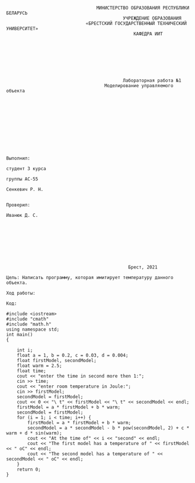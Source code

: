                                       МИНИСТЕРСТВО ОБРАЗОВАНИЯ РЕСПУБЛИКИ БЕЛАРУСЬ
                                                УЧРЕЖДЕНИЕ ОБРАЗОВАНИЯ 
                                  «БРЕСТСКИЙ ГОСУДАРСТВЕННЫЙ ТЕХНИЧЕСКИЙ УНИВЕРСИТЕТ»
                                                    КАФЕДРА ИИТ








                                                Лабораторная работа №1
                                         Моделирование управляемого объекта











                                                                                Выполнил:
                                                                                студент 3 курса
                                                                                группы АС-55
                                                                                Сенкевич Р. Н.

                                                                                Проверил:
                                                                                Иванюк Д. С.









                                                  Брест, 2021  
```
Цель: Написать программу, которая имитирует температуру данного объекта.

Ход работы:

Код:
```
```
#include <iostream>
#include "cmath"
#include "math.h"
using namespace std;
int main()
{

    int i;
    float a = 1, b = 0.2, c = 0.03, d = 0.004;
    float firstModel, secondModel;
    float warm = 2.5;
    float time;
    cout << "enter the time in second more then 1:";
    cin >> time;
    cout << "enter room temperature in Joule:";
    cin >> firstModel;
    secondModel = firstModel;
    cout << 0 << "\ t" << firstModel << "\ t" << secondModel << endl;
    firstModel = a * firstModel + b * warm;
    secondModel = firstModel;
    for (i = 1; i < time; i++) {
        firstModel = a * firstModel + b * warm;
        secondModel = a * secondModel - b * pow(secondModel, 2) + c * warm + d * sin(warm);
        cout << "At the time of" << i << "second" << endl;
        cout << "The first model has a temperature of " << firstModel << " oC" << endl;
        cout << "The second model has a temperature of " << secondModel << " oC" << endl;
    }
    return 0;
}
```
